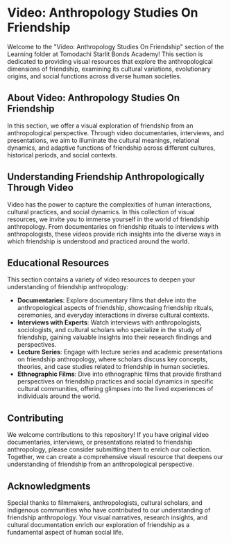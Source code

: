 # Video: Anthropology Studies On Friendship

Welcome to the "Video: Anthropology Studies On Friendship" section of the Learning folder at Tomodachi Starlit Bonds Academy! This section is dedicated to providing visual resources that explore the anthropological dimensions of friendship, examining its cultural variations, evolutionary origins, and social functions across diverse human societies.

## About Video: Anthropology Studies On Friendship

In this section, we offer a visual exploration of friendship from an anthropological perspective. Through video documentaries, interviews, and presentations, we aim to illuminate the cultural meanings, relational dynamics, and adaptive functions of friendship across different cultures, historical periods, and social contexts.

## Understanding Friendship Anthropologically Through Video

Video has the power to capture the complexities of human interactions, cultural practices, and social dynamics. In this collection of visual resources, we invite you to immerse yourself in the world of friendship anthropology. From documentaries on friendship rituals to interviews with anthropologists, these videos provide rich insights into the diverse ways in which friendship is understood and practiced around the world.

## Educational Resources

This section contains a variety of video resources to deepen your understanding of friendship anthropology:

- **Documentaries**: Explore documentary films that delve into the anthropological aspects of friendship, showcasing friendship rituals, ceremonies, and everyday interactions in diverse cultural contexts.
- **Interviews with Experts**: Watch interviews with anthropologists, sociologists, and cultural scholars who specialize in the study of friendship, gaining valuable insights into their research findings and perspectives.
- **Lecture Series**: Engage with lecture series and academic presentations on friendship anthropology, where scholars discuss key concepts, theories, and case studies related to friendship in human societies.
- **Ethnographic Films**: Dive into ethnographic films that provide firsthand perspectives on friendship practices and social dynamics in specific cultural communities, offering glimpses into the lived experiences of individuals around the world.

## Contributing

We welcome contributions to this repository! If you have original video documentaries, interviews, or presentations related to friendship anthropology, please consider submitting them to enrich our collection. Together, we can create a comprehensive visual resource that deepens our understanding of friendship from an anthropological perspective.

## Acknowledgments

Special thanks to filmmakers, anthropologists, cultural scholars, and indigenous communities who have contributed to our understanding of friendship anthropology. Your visual narratives, research insights, and cultural documentation enrich our exploration of friendship as a fundamental aspect of human social life.
